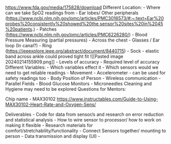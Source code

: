 https://www.fda.gov/media/175828/download
Different Location:
	- Where can we take SpO2 readings from
		- Ear lobes/ Other peripherals (https://www.ncbi.nlm.nih.gov/pmc/articles/PMC3016573/#:~:text=Ear%20probes%20consistently%20showed%20the,sensor%20sites%20in%2045%20patients.)
		- Patches (https://www.ncbi.nlm.nih.gov/pmc/articles/PMC6226280/)
		-  Blood Pressure Measuring (partial pressures)
		- Across the chest
		- Glasses / Ear loop (In canal?)
		- Ring (https://ieeexplore.ieee.org/abstract/document/8440715)
		- Sock - elastic band across ankle could proved tight fit ![[Pasted image 20240214155909.png]]
	- Levels of accuracy
	- Required level of accuracy
Different Variables: 
	- Which variables effect it
	- Which sensors would we need to get reliable readings
		- Movement - Accelerometer - can be used for safety readings too
		- Body Position of Person
		- Wireless communication
		- 
Parallel Fields
	- Blood Glucose Monitors
		- Microneedles
Cleaning and Hygiene may need to be explored
Questions for Mentors:


Chip name - MAX30102 https://www.instructables.com/Guide-to-Using-MAX30102-Heart-Rate-and-Oxygen-Sens/

Deliverables
	- Code for data from sensor/s and research on error reduction and statistical analysis
	- How to wire sensor to processor/ how to work on making it flexible
	- Research materials for comfort/stretchability/functionality
	- Connect Sensors together/ mounting to person
	- Data transmission and display (UI)
	- 